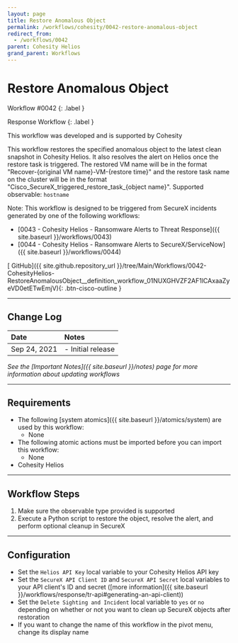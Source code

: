 ```yaml
---
layout: page
title: Restore Anomalous Object
permalink: /workflows/cohesity/0042-restore-anomalous-object
redirect_from:
  - /workflows/0042
parent: Cohesity Helios
grand_parent: Workflows
---
```


# Restore Anomalous Object
<div markdown="1">
Workflow #0042
{: .label }

Response Workflow
{: .label }
</div>

<div class="cisco-alert cisco-alert-info"><i class="fa fa-info-circle mr-1 cisco-icon-info"></i> This workflow was developed and is supported by Cohesity</div>

This workflow restores the specified anomalous object to the latest clean snapshot in Cohesity Helios. It also resolves the alert on Helios once the restore task is triggered. The restored VM name will be in the format "Recover-{original VM name}-VM-{restore time}" and the restore task name on the cluster will be in the format "Cisco_SecureX_triggered_restore_task_{object name}". Supported observable: `hostname`

Note: This workflow is designed to be triggered from SecureX incidents generated by one of the following workflows:
* [0043 - Cohesity Helios - Ransomware Alerts to Threat Response]({{ site.baseurl }}/workflows/0043)
* [0044 - Cohesity Helios - Ransomware Alerts to SecureX/ServiceNow]({{ site.baseurl }}/workflows/0044)

[<i class="fab fa-github"></i> GitHub]({{ site.github.repository_url }}/tree/Main/Workflows/0042-CohesityHelios-RestoreAnomalousObject__definition_workflow_01NUXGHVZF2AF1lCAxaaZyeVD0etETwEmjV){: .btn-cisco-outline }

---

## Change Log

| Date | Notes |
|:-----|:------|
| Sep 24, 2021 | - Initial release |

_See the [Important Notes]({{ site.baseurl }}/notes) page for more information about updating workflows_

---

## Requirements
* The following [system atomics]({{ site.baseurl }}/atomics/system) are used by this workflow:
	* None
* The following atomic actions must be imported before you can import this workflow:
	* None
* Cohesity Helios

---

## Workflow Steps
1. Make sure the observable type provided is supported
2. Execute a Python script to restore the object, resolve the alert, and perform optional cleanup in SecureX

---

## Configuration
* Set the `Helios API Key` local variable to your Cohesity Helios API key
* Set the `SecureX API Client ID` and `SecureX API Secret` local variables to your API client's ID and secret ([more information]({{ site.baseurl }}/workflows/response/tr-api#generating-an-api-client))
* Set the `Delete Sighting and Incident` local variable to `yes` or `no` depending on whether or not you want to clean up SecureX objects after restoration
* If you want to change the name of this workflow in the pivot menu, change its display name
